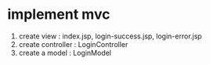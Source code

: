 # implement mvc
1. create view : index.jsp, login-success.jsp, login-error.jsp
2. create controller : LoginController
3. create a model : LoginModel